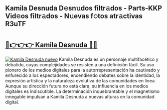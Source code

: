 ## Kamila Desnuda D𝚎sn𝚞dos filtr𝚊dos - Parts-KKP Vid𝚎os filtr𝚊dos - N𝚞evas f𝚘tos atr𝚊ctivas R3uTF

# <h2><a href="http://mb4db0.tromn.icu/?c=Kamila+Desnuda">🔗👉👉👉 Kamila Desnuda 🔗🔗</a></h2>

[![Kamila Desnuda nuevo](https://i.imgur.com/pEAQMta.gif)](http://mb4db0.tromn.icu/?c=Kamila+Desnuda)
Kamila Desnuda es un personaje multifacético y debatido, cuyas complejidades se resisten a una definición fácil.  Su uso pionero de los medios digitales para la autorrepresentación ha cautivado y enfurecido a los espectadores, encendiendo debates sobre la identidad, la expresión artística y la naturaleza evolutiva de las comunidades en línea. Aunque su dirección futura no está clara, su influencia en los medios digitales es indiscutible. La determinación inquebrantable y el magnetismo innegable impulsan a Kamila Desnuda a nuevas alturas en la comunidad digital.
